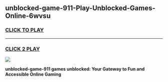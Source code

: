 
## unblocked-game-911-Play-Unblocked-Games-Online-6wvsu
<h3>
<a href="https://premium76.site?title=unblocked-game-911&ref=24A">CLICK TO PLAY</a></h3>
<hr>

<h3>
<a href="https://premium76.site?title=unblocked-game-911&ref=24A">CLICK 2 PLAY</a>
  
</h3>

<a href="https://premium76.site?title=unblocked-game-911&ref=24A"><img src="https://clearcache.store/games.png"></a>


**unblocked-game-911 games unblocked: Your Gateway to Fun and Accessible Online Gaming**
